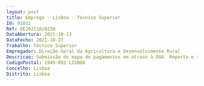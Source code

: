 ```yaml
--- 
layout: post
title: Emprego - Lisboa - Técnico Superior
Id: 91011
Ref: OE202110/0238
DataAbertura: 2021-10-13
DataFecho: 2021-10-27
Trabalho: Técnico Superior
Empregador: Direção-Geral da Agricultura e Desenvolvimento Rural
Descricao: Submissão do mapa de pagamentos em atraso à DGO  Reporte e atualização do estado dos contratos  Registo dos compromissos plurianuais (execução financeira dos contratos)  Apoio à preparação da conta de gerência  Preparação e expedição de ofícios no âmbito de cauções e garantias bancárias  registo e “guarda” das cauções e garantias bancárias  Reporte TSCIE    CGE   Fundos da U.E. diretamente recebidos pelas entidades (Compromissos plurianuais [SCEP] (SIGO)  CGE  Transferências, Subsídios e Indemnizações (Serviços Online)  CGE Créditos extintos (Serviços Online))  Criação registo de clientes e fornecedores em GerFip  Monitorização interna no âmbito das garantias cauções e provisões  Preparação do módulo de contratos, FF 311 inerente ao relatório financeiro  Registo de provisões dívidas incobráveis anulações de dívidas  Fluxos financeiros da Administração Central para as Autarquias Locais.
CodigoPostal: 1949-002 LISBOA
Concelho: Lisboa
Distrito: Lisboa
--- 
```

